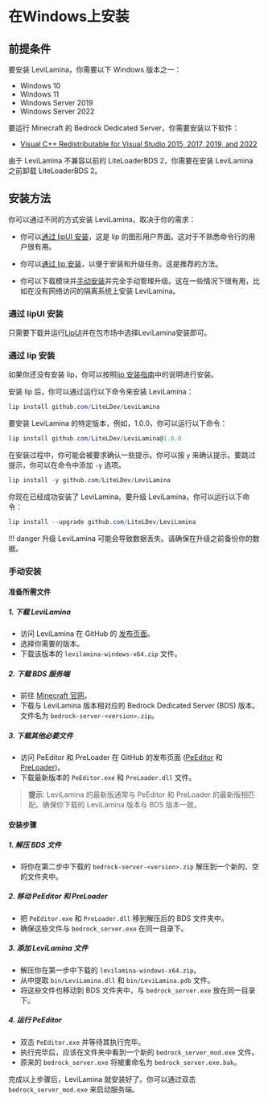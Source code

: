 # 在Windows上安装

## 前提条件

要安装 LeviLamina，你需要以下 Windows 版本之一：

- Windows 10
- Windows 11
- Windows Server 2019
- Windows Server 2022

要运行 Minecraft 的 Bedrock Dedicated Server，你需要安装以下软件：

- [Visual C++ Redistributable for Visual Studio 2015, 2017, 2019, and 2022](https://aka.ms/vs/17/release/vc_redist.x64.exe)

由于 LeviLamina 不兼容以前的 LiteLoaderBDS 2，你需要在安装 LeviLamina 之前卸载 LiteLoaderBDS 2。

## 安装方法

你可以通过不同的方式安装 LeviLamina，取决于你的需求：

- 你可以[通过 lipUI 安装](#通过-lipui-安装)，这是 lip 的图形用户界面。这对于不熟悉命令行的用户很有用。

- 你可以[通过 lip 安装](#通过-lip-安装)，以便于安装和升级任务。这是推荐的方法。

- 你可以下载模块并[手动安装](#手动安装)并完全手动管理升级。这在一些情况下很有用，比如在没有网络访问的隔离系统上安装 LeviLamina。

### 通过 lipUI 安装

只需要下载并运行[LipUI](https://github.com/lippkg/LipUI)并在包市场中选择LeviLamina安装即可。

### 通过 lip 安装

如果你还没有安装 lip，你可以按照[lip 安装指南](https://docs.lippkg.com/zh/install/)中的说明进行安装。

安装 lip 后，你可以通过运行以下命令来安装 LeviLamina：

```powershell
lip install github.com/LiteLDev/LeviLamina
```

要安装 LeviLamina 的特定版本，例如，1.0.0，你可以运行以下命令：

```powershell
lip install github.com/LiteLDev/LeviLamina@1.0.0
```

在安装过程中，你可能会被要求确认一些提示。你可以按 `y` 来确认提示。要跳过提示，你可以在命令中添加 `-y` 选项。

```powershell
lip install -y github.com/LiteLDev/LeviLamina
```

你现在已经成功安装了 LeviLamina。要升级 LeviLamina，你可以运行以下命令：

```powershell
lip install --upgrade github.com/LiteLDev/LeviLamina
```

!!! danger
    升级 LeviLamina 可能会导致数据丢失。请确保在升级之前备份你的数据。

### 手动安装

#### 准备所需文件

##### 1. **下载 LeviLamina**
   - 访问 LeviLamina 在 GitHub 的 [发布页面](https://github.com/LiteLDev/LeviLamina/releases)。
   - 选择你需要的版本。
   - 下载该版本的 `levilamina-windows-x64.zip` 文件。

##### 2. **下载 BDS 服务端**
   - 前往 [Minecraft 官网](https://www.minecraft.net/zh-hans/download/server/bedrock)。
   - 下载与 LeviLamina 版本相对应的 Bedrock Dedicated Server (BDS) 版本。文件名为 `bedrock-server-<version>.zip`。

##### 3. **下载其他必要文件**
   - 访问 PeEditor 和 PreLoader 在 GitHub 的发布页面 ([PeEditor](https://github.com/LiteLDev/PeEditor/releases) 和 [PreLoader](https://github.com/LiteLDev/PreLoader/releases))。
   - 下载最新版本的 `PeEditor.exe` 和 `PreLoader.dll` 文件。

> **提示**: LeviLamina 的最新版通常与 PeEditor 和 PreLoader 的最新版相匹配。确保你下载的 LeviLamina 版本与 BDS 版本一致。

#### 安装步骤

##### 1. **解压 BDS 文件**
   - 将你在第二步中下载的 `bedrock-server-<version>.zip` 解压到一个新的、空的文件夹中。

##### 2. **移动 PeEditor 和 PreLoader**
   - 把 `PeEditor.exe` 和 `PreLoader.dll` 移到解压后的 BDS 文件夹中。
   - 确保这些文件与 `bedrock_server.exe` 在同一目录下。

##### 3. **添加 LeviLamina 文件**
   - 解压你在第一步中下载的 `levilamina-windows-x64.zip`。
   - 从中提取 `bin/LeviLamina.dll` 和 `bin/LeviLamina.pdb` 文件。
   - 将这些文件也移动到 BDS 文件夹中，与 `bedrock_server.exe` 放在同一目录下。

##### 4. **运行 PeEditor**
   - 双击 `PeEditor.exe` 并等待其执行完毕。
   - 执行完毕后，应该在文件夹中看到一个新的 `bedrock_server_mod.exe` 文件。
   - 原来的 `bedrock_server.exe` 将被重命名为 `bedrock_server.exe.bak`。

完成以上步骤后，LeviLamina 就安装好了。你可以通过双击 `bedrock_server_mod.exe` 来启动服务端。
